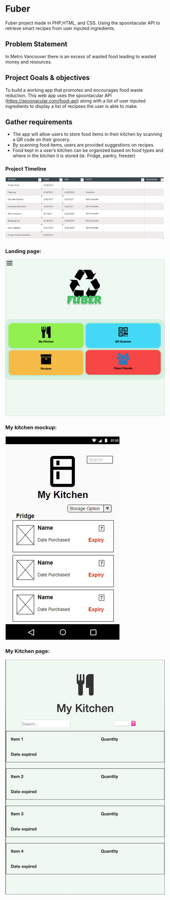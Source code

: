 # Fuber
Fuber project made in PHP,HTML, and CSS.  Using the spoontacular API to retrieve smart recipes from user inputed ingredients.  

## Problem Statement
 In Metro Vancouver there is an excess of wasted food leading to wasted money and resources.

## Project Goals & objectives
 To build a working app that promotes and encourages food waste reduction.  This web app uses the spoontacular API (https://spoonacular.com/food-api) along with a list of user inputed ingredients to display a list of recipees the user is able to make.

## Gather requirements
- The app will allow users to store food items in their kitchen by scanning a QR code on their grocery.
- By scanning food items, users are provided suggestions on recipes. 
- Food kept in a user’s kitchen can be organized based on food types and where in the kitchen it is stored (ie. Fridge, pantry, freezer)

### Project Timeline
![project timeline](/screenshots/projecttimeline.jpg?raw=true "Timeline")




### Landing page:
![Landing page](/screenshots/Landingpage.png?raw=true "Landing Page")

### My kitchen mockup:
![My kitchen mockup](/screenshots/MyKitchenmockup.JPG?raw=true "My Kitchen mockup")

### My Kitchen page:
![my kitchen page](/screenshots/Mykitchen.png?raw=true "My Kitchen")



